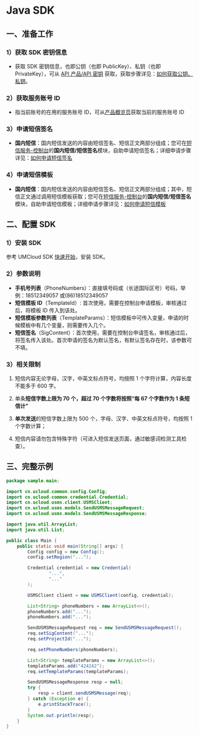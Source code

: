 # Java SDK

## 一、准备工作

### 1）获取 SDK 密钥信息

- 获取 SDK 密钥信息，也即公钥（也即 PublicKey）、私钥（也即
  PrivateKey），可从 [API 产品/API 密钥](https://console.ucloud.cn/uapi/apikey) 获取，获取步骤详见：[如何获取公钥、私钥](/usms/faq/1109)。

### 2）获取服务账号 ID

- 指当前账号的在用的服务账号 ID，可从[产品概览页](https://console.ucloud.cn/dashboard)获取当前的服务账号 ID

### 3）申请短信签名

- **国内短信**：国内短信发送的内容由短信签名、短信正文两部分组成；您可在[短信服务-控制台](https://console.ucloud.cn/usms)的**国内短信/短信签名**模块，自助申请短信签名；详细申请步骤详见：[如何申请短信签名](/usms/guide/5003/303)

### 4）申请短信模板

- **国内短信**：国内短信发送的内容由短信签名、短信正文两部分组成；其中，短信正文通过调用短信模板获取；您可在[短信服务-控制台](https://console.ucloud.cn/usms)的**国内短信/短信签名**模块，自助申请短信模板；详细申请步骤详见：[如何申请短信模板](/usms/guide/5003/305)

## 二、配置 SDK

### 1）安装 SDK

参考 UMCloud SDK [快速开始](https://docs.ucloud.cn/opensdk-java/quickstart)，安装 SDK。

### 2）参数说明

- **手机号列表**（PhoneNumbers）：直接填号码或（长途国际区号）号码，举例：18512349057 或(86)18512349057
- **短信模板 ID**（TemplateId）: 首次使用，需要在控制台申请模板，审核通过后，将模板 ID 传入到该处。
- **短信模板参数列表**（TemplateParams）：短信模板中可传入变量，申请的时候模板中有几个变量，则需要传入几个。
- **短信签名**（SigContent）：首次使用，需要在控制台申请签名，审核通过后，将签名传入该处。首次申请的签名为默认签名，有默认签名存在时，该参数可不填。

### 3）相关限制

1. 短信内容无论字母，汉字，中英文标点符号，均按照 1 个字符计算，内容长度不能多于 600 字。

2. 单条**短信字数上限为 70 个，超过 70 个字数将按照“每 67 个字数作为 1 条短信计”**

3. **单次发送**的短信字数上限为 500 个，字母、汉字、中英文标点符号，均按照 1 个字数计算；

4. 短信内容请勿包含特殊字符（可进入短信发送页面，通过敏感词检测工具检查）。

## 三、完整示例

```java
package sample.main;

import cn.ucloud.common.config.Config;
import cn.ucloud.common.credential.Credential;
import cn.ucloud.usms.client.USMSClient;
import cn.ucloud.usms.models.SendUSMSMessageRequest;
import cn.ucloud.usms.models.SendUSMSMessageResponse;

import java.util.ArrayList;
import java.util.List;

public class Main {
    public static void main(String[] args) {
        Config config = new Config();
        config.setRegion("...");

        Credential credential = new Credential(
                "...",
                "..."
        );

        USMSClient client = new USMSClient(config, credential);

        List<String> phoneNumbers = new ArrayList<>();
        phoneNumbers.add("...");
        phoneNumbers.add("...");

        SendUSMSMessageRequest req = new SendUSMSMessageRequest();
        req.setSigContent("...");
        req.setProjectId("...");

        req.setPhoneNumbers(phoneNumbers);

        List<String> templateParams = new ArrayList<>();
        templateParams.add("424242");
        req.setTemplateParams(templateParams);

        SendUSMSMessageResponse resp = null;
        try {
            resp = client.sendUSMSMessage(req);
        } catch (Exception e) {
            e.printStackTrace();
        }
        System.out.println(resp);
    }
}

```
